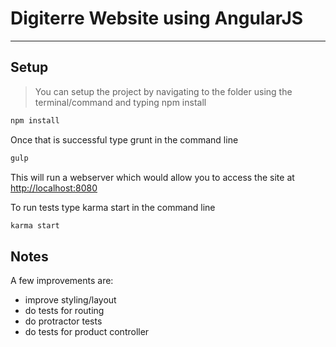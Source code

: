 # Digiterre Website using AngularJS
___

## Setup
> You can setup the project  by navigating to the folder using the terminal/command and typing npm install

```js
npm install
```

Once that is successful type grunt in the command line
```js
gulp

```

This will run a webserver which would allow you to access the site at [http://localhost:8080](http://localhost:8080)


To run tests type karma start in the command line
```js
karma start

```

## Notes

A few improvements are:
- improve styling/layout
- do tests for routing
- do protractor tests
- do tests for product controller
